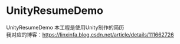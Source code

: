 # UnityResumeDemo
UnityResumeDemo
本工程是使用Unity制作的简历  
我对应的博客：https://linxinfa.blog.csdn.net/article/details/111662726
